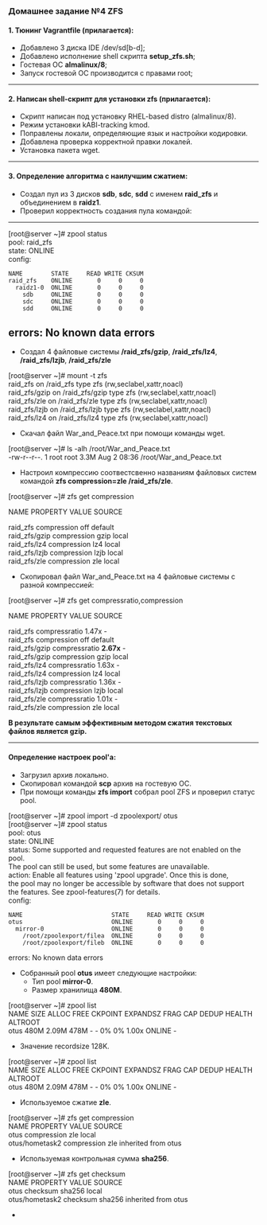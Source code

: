 ### Домашнее задание №4 ZFS
#### 1. Тюнинг Vagrantfile (прилагается):
* Добавлено 3 диска IDE /dev/sd[b-d];
* Добавлено исполнение shell скрипта __setup_zfs.sh__;
* Гостевая ОС __almalinux/8__;
* Запуск гостевой ОС производится с правами root;
____
#### 2. Написан shell-скрипт для установки zfs (прилагается):
* Скрипт написан под установку RHEL-based distro (almalinux/8).
* Режим установки kABI-tracking kmod.
* Поправлены локали, определяющие язык и настройки кодировки.
* Добавлена проверка корректной правки локалей.
* Установка пакета wget.
____
#### 3. Определение алгоритма с наилучшим сжатием:
* Создал пул из 3 дисков __sdb__, __sdc__, __sdd__ с именем __raid_zfs__ и объединением в __raidz1__.
* Проверил корректность создания пула командой: 
---

[root@server ~]# zpool status  
  pool: raid_zfs  
 state: ONLINE  
config:  
  
	NAME        STATE     READ WRITE CKSUM  
	raid_zfs    ONLINE       0     0     0  
	  raidz1-0  ONLINE       0     0     0  
	    sdb     ONLINE       0     0     0  
	    sdc     ONLINE       0     0     0  
	    sdd     ONLINE       0     0     0  
  
  errors: No known data errors  
---
* Создал 4 файловые системы __/raid_zfs/gzip__, __/raid_zfs/lz4__, __/raid_zfs/lzjb__, __/raid_zfs/zle__
 
 [root@server ~]# mount -t zfs  
 raid_zfs on /raid_zfs type zfs (rw,seclabel,xattr,noacl)  
 raid_zfs/gzip on /raid_zfs/gzip type zfs (rw,seclabel,xattr,noacl)  
 raid_zfs/zle on /raid_zfs/zle type zfs (rw,seclabel,xattr,noacl)  
 raid_zfs/lzjb on /raid_zfs/lzjb type zfs (rw,seclabel,xattr,noacl)  
 raid_zfs/lz4 on /raid_zfs/lz4 type zfs (rw,seclabel,xattr,noacl)  
 
 * Скачал файл War_and_Peace.txt при помощи команды wget.

 [root@server ~]# ls -alh /root/War_and_Peace.txt   
-rw-r--r--. 1 root root 3.3M Aug  2 08:36 /root/War_and_Peace.txt  

 * Настроил компрессию соотвестсвенно названиям файловых систем командой __zfs compression=zle /raid_zfs/zle__.
 
[root@server ~]# zfs get compression  

NAME           PROPERTY     VALUE           SOURCE  

raid_zfs       compression  off             default  
raid_zfs/gzip  compression  gzip            local  
raid_zfs/lz4   compression  lz4             local  
raid_zfs/lzjb  compression  lzjb            local  
raid_zfs/zle   compression  zle             local  
 
 * Скопировал файл War_and_Peace.txt на 4 файловые системы с разной компрессией:
 
 [root@server ~]# zfs get  compressratio,compression  
 
NAME           	PROPERTY       	VALUE           SOURCE  

raid_zfs       	compressratio  	1.47x           -  
raid_zfs       	compression    	off             default  
raid_zfs/gzip  	compressratio  	__2.67x__           -  
raid_zfs/gzip  	compression    	gzip            local  
raid_zfs/lz4   	compressratio  	1.63x           -  
raid_zfs/lz4   	compression    	lz4             local  
raid_zfs/lzjb  	compressratio  	1.36x           -  
raid_zfs/lzjb  	compression    	lzjb            local  
raid_zfs/zle   	compressratio  	1.01x           -  
raid_zfs/zle   	compression    	zle             local  

__В результате самым эффективным методом сжатия текстовых файлов является gzip.__
____

#### Определение настроек pool'а:
* Загрузил архив локально.
* Скопировал командой __scp__ архив на гостевую ОС.
* При помощи команды __zfs import__ собрал pool ZFS и проверил статус pool.

[root@server ~]# zpool import -d zpoolexport/ otus  
[root@server ~]# zpool status  
  pool: otus  
 state: ONLINE  
status: Some supported and requested features are not enabled on the pool.  
	The pool can still be used, but some features are unavailable.  
action: Enable all features using 'zpool upgrade'. Once this is done,  
	the pool may no longer be accessible by software that does not support  
	the features. See zpool-features(7) for details.  
config:  

	NAME                         STATE     READ WRITE CKSUM  
	otus                         ONLINE       0     0     0  
	  mirror-0                   ONLINE       0     0     0  
	    /root/zpoolexport/filea  ONLINE       0     0     0  
	    /root/zpoolexport/fileb  ONLINE       0     0     0  

errors: No known data errors  

* Собранный pool __otus__ имеет следующие настройки:
  * Тип pool __mirror-0__.
  * Размер хранилища __480M__.

[root@server ~]# zpool list  
NAME   SIZE  ALLOC   FREE  CKPOINT  EXPANDSZ   FRAG    CAP  DEDUP    HEALTH  ALTROOT  
otus   480M  2.09M   478M        -         -     0%     0%  1.00x    ONLINE  -  

  * Значение recordsize 128K.

[root@server ~]# zpool list  
NAME   SIZE  ALLOC   FREE  CKPOINT  EXPANDSZ   FRAG    CAP  DEDUP    HEALTH  ALTROOT  
otus   480M  2.09M   478M        -         -     0%     0%  1.00x    ONLINE  -  

  * Используемое сжатие __zle__.

[root@server ~]# zfs get compression  
NAME            PROPERTY     VALUE           SOURCE  
otus            compression  zle             local  
otus/hometask2  compression  zle             inherited from otus  

  * Используемая контрольная сумма __sha256__.

[root@server ~]# zfs get checksum  
NAME            PROPERTY  VALUE      SOURCE  
otus            checksum  sha256     local  
otus/hometask2  checksum  sha256     inherited from otus  

  * 


  
  

